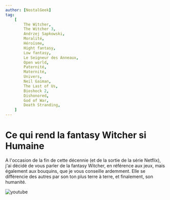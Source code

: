 ```yaml
---
author: [NostalGeek]
tag:
    [
        The Witcher,
        The Witcher 3,
        Andrzej Sapkowski,
        Moralité,
        Héroïsme,
        Hight fantasy,
        Low fantasy,
        Le Seigneur des Anneaux,
        Open world,
        Paternité,
        Maternité,
        Univers,
        Neil Gaiman,
        The Last of Us,
        Bioshock 2,
        Dishonored,
        God of War,
        Death Stranding,
    ]
---
```


# Ce qui rend la fantasy Witcher si Humaine

A l'occasion de la fin de cette décennie (et de la sortie de la série Netflix), j'ai décidé de vous parler de la fantasy Witcher, en référence aux jeux, mais également aux bouquins, que je vous conseille ardemment. Elle se différencie des autres par son ton plus terre à terre, et finalement, son humanité.

![youtube](https://www.youtube.com/watch?v=_WTup5RiOkc)
